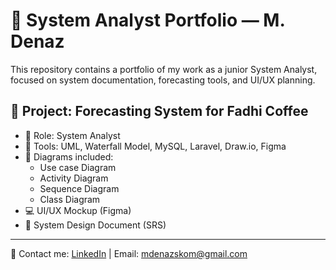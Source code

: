 # 📁 System Analyst Portfolio — M. Denaz

This repository contains a portfolio of my work as a junior System Analyst, focused on system documentation, forecasting tools, and UI/UX planning.

## 📌 Project: Forecasting System for Fadhi Coffee
- 📍 Role: System Analyst
- 🔧 Tools: UML, Waterfall Model, MySQL, Laravel, Draw.io, Figma
- 🧩 Diagrams included:
  - Use case Diagram
  - Activity Diagram
  - Sequence Diagram
  - Class Diagram
- 💻 UI/UX Mockup (Figma)
- 📑 System Design Document (SRS)

---

🔗 Contact me: [LinkedIn](www.linkedin.com/in/muhammad-denaz-660073345) | Email: mdenazskom@gmail.com
